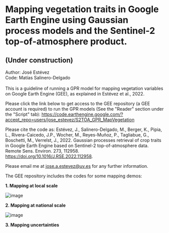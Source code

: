 # Mapping vegetation traits in Google Earth Engine using Gaussian process models and the Sentinel-2 top-of-atmosphere product.
## (Under construction)

Author: José Estévez  
Code: Matías Salinero-Delgado
\
\
This is a guideline of running a GPR model for mapping vegetation variables on Google Earth Engine (GEE), as explained in Estévez et al., 2022.

Please click the link below to get access to the GEE repository (a GEE account is required) to run the GPR models (See the "Reader" section under the "Script" tab): https://code.earthengine.google.com/?accept_repo=users/jose_estevez/S2TOA_GPR_MapVegetation  
<!-- (If you are not a GEE user and interested in the apps, please visit: Earth Engine Apps **(pending for update)**  -->

Please cite the code as: Estévez, J., Salinero-Delgado, M., Berger, K., Pipia, L., Rivera-Caicedo, J.P., Wocher, M., Reyes-Muñoz, P., Tagliabue, G., Boschetti, M., Verrelst, J., 2022. Gaussian processes retrieval of crop traits in Google Earth Engine based on Sentinel-2 top-of-atmosphere data. Remote Sens. Environ. 273, 112958. https://doi.org/10.1016/J.RSE.2022.112958.

Please email me at jose.a.estevez@uv.es for any further information.   

The GEE repository includes the codes for some mapping demos:

**1. Mapping at local scale**

![image](https://user-images.githubusercontent.com/99983732/155011559-29060772-a883-45fe-b296-3934fb410823.png)
 
**2. Mapping at national scale**
 
![image](https://user-images.githubusercontent.com/99983732/155011342-e8c0726d-f9fd-4552-a859-a359709acffe.png)

**3. Mapping uncertainties**
